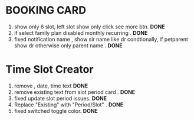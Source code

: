 # BOOKING CARD

1.  show only 6 slot, left slot show only click see more btn. **DONE**
2.  if select family plan disabled monthly recurring . **DONE**
3.  fixed notification name , show sir name like dr condtionally, if petparent show dr otherwise only parent name . **DONE**

# Time Slot Creator

1. remove , date, time text **DONE**
2. remove existing text from slot period card . **DONE**
3. fixed update slot period issues. **DONE**
4. Replace "Existing" with "Period/Slot" . **DONE**
5. fixed switched toggle color. **DONE**
